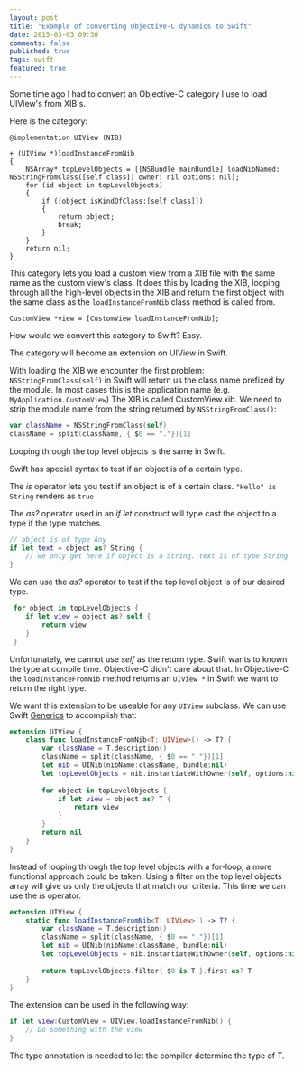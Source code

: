 ```yaml
---
layout: post
title: "Example of converting Objective-C dynamics to Swift"
date: 2015-03-03 09:30
comments: false
published: true
tags: swift
featured: true
---
```



Some time ago I had to convert an Objective-C category I use to load UIView's from XIB's.

Here is the category:

``` objc
@implementation UIView (NIB)

+ (UIView *)loadInstanceFromNib
{ 
    NSArray* topLevelObjects = [[NSBundle mainBundle] loadNibNamed: NSStringFromClass([self class]) owner: nil options: nil];
    for (id object in topLevelObjects)
    { 
        if ([object isKindOfClass:[self class]])
        { 
            return object;
            break; 
        } 
    }
    return nil; 
}
```

This category lets you load a custom view from a XIB file with the same name as the custom view's class. It does this by loading the XIB, looping through all the high-level objects in the XIB and return the first object with the same class as  the `loadInstanceFromNib` class method is called from.

``` objc
CustomView *view = [CustomView loadInstanceFromNib];
```

How would we convert this category to Swift? Easy.

The category will become an extension on UIView in Swift. 

With loading the XIB we encounter the first problem: `NSStringFromClass(self)` in Swift will return us the class name prefixed by the module. In most cases this is the application name (e.g. `MyApplication.CustomView`)
The XIB is called CustomView.xib. We need to strip the module name from the string returned by `NSStringFromClass()`:

``` swift
var className = NSStringFromClass(self)
className = split(className, { $0 == "."})[1]	

```

Looping through the top level objects is the same in Swift. 

Swift has special syntax to test if an object is of a certain type. 

The _is_ operator lets you test if an object is of a certain class. `"Hello" is String` renders as `true`

The _as?_ operator used in an _if let_ construct will type cast the object to a type if the type matches.

``` swift
// object is of type Any
if let text = object as? String {
	// we only get here if object is a String. text is of type String
} 
```

We can use the _as?_ operator to test if the top level object is of our desired type.

``` swift
 for object in topLevelObjects {
 	if let view = object as? self {
       	return view
 	}
 }
```

Unfortunately, we cannot use _self_ as the return type. Swift wants to known the type at compile time. Objective-C didn't care about that. In Objective-C the `loadInstanceFromNib` method returns an `UIView *` in Swift we want to return the right type. 

We want this extension to be useable for any `UIView` subclass. We can use Swift [Generics](https://developer.apple.com/library/prerelease/ios/documentation/Swift/Conceptual/Swift_Programming_Language/Generics.html#//apple_ref/doc/uid/TP40014097-CH26-ID179) to accomplish that:


``` swift
extension UIView {
    class func loadInstanceFromNib<T: UIView>() -> T? {
        var className = T.description()
        className = split(className, { $0 == "."})[1]
        let nib = UINib(nibName:className, bundle:nil)
        let topLevelObjects = nib.instantiateWithOwner(self, options:nil)
        
        for object in topLevelObjects {
            if let view = object as? T {
                return view
            }
        }
        return nil
    }
}
```

Instead of looping through the top level objects with a for-loop, a more functional approach could be taken. Using a filter on the top level objects array will give us only the objects that match our criteria. This time we can use the _is_ operator.

``` swift
extension UIView {
    static func loadInstanceFromNib<T: UIView>() -> T? {
        var className = T.description()
        className = split(className, { $0 == "."})[1]
        let nib = UINib(nibName:className, bundle:nil)
        let topLevelObjects = nib.instantiateWithOwner(self, options:nil)
        
        return topLevelObjects.filter{ $0 is T }.first as? T
    }
}
```

The extension can be used in the following way:

``` swift
if let view:CustomView = UIView.loadInstanceFromNib() {
	// Do something with the view
}
```
The type annotation is needed to let the compiler determine the type of T. 